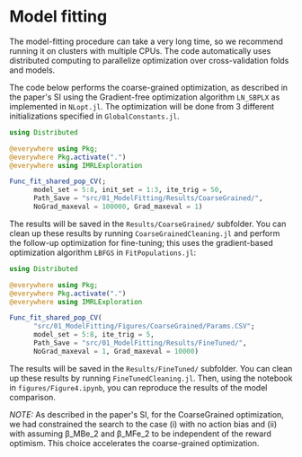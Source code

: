 # Model fitting

The model-fitting procedure can take a very long time, so we recommend running it on clusters with multiple CPUs. The code automatically uses distributed computing to parallelize optimization over cross-validation folds and models.

The code below performs the coarse-grained optimization, as described in the paper's SI using the Gradient-free optimization algorithm `LN_SBPLX` as implemented in `NLopt.jl`.
The optimization will be done from 3 different initializations specified in `GlobalConstants.jl`.
```julia
using Distributed

@everywhere using Pkg; 
@everywhere Pkg.activate(".")
@everywhere using IMRLExploration

Func_fit_shared_pop_CV(;
      model_set = 5:8, init_set = 1:3, ite_trig = 50, 
      Path_Save = "src/01_ModelFitting/Results/CoarseGrained/",
      NoGrad_maxeval = 100000, Grad_maxeval = 1)
```
The results will be saved in the `Results/CoarseGrained/` subfolder.
You can clean up these results by running `CoarseGrainedCleaning.jl` and perform the follow-up optimization for fine-tuning; this uses the gradient-based optimization algorithm `LBFGS` in `FitPopulations.jl`:
```julia
using Distributed

@everywhere using Pkg; 
@everywhere Pkg.activate(".")
@everywhere using IMRLExploration

Func_fit_shared_pop_CV(
      "src/01_ModelFitting/Figures/CoarseGrained/Params.CSV";
      model_set = 5:8, ite_trig = 5,
      Path_Save = "src/01_ModelFitting/Results/FineTuned/",
      NoGrad_maxeval = 1, Grad_maxeval = 10000)
```
The results will be saved in the `Results/FineTuned/` subfolder.
You can clean up these results by running `FineTunedCleaning.jl`. Then, using the notebook in `figures/Figure4.ipynb`, you can reproduce the results of the model comparison.

*NOTE:* As described in the paper's SI, for the CoarseGrained optimization, we had constrained the search to the case (i) with no action bias and (ii) with assuming β_MBe_2 and β_MFe_2 to be independent of the reward optimism. This choice accelerates the coarse-grained optimization.